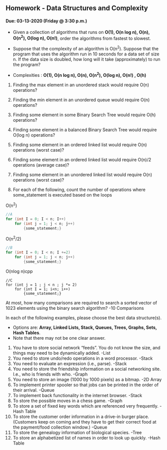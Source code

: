 ## Homework - Data Structures and Complexity
#### Due: 03-13-2020 (Friday @ 3:30 p.m.)

- Given a collection of algorithms that runs on **O(1), O(n log n), O(n), O(n<sup>2</sup>), O(log n), O(n!)**, order the algorithms from fastest to slowest.
- Suppose that the complexity of an algorithm is O(n<sup>2</sup>). Suppose that the program that uses the algorithm run in 10 seconds for a data set of size n. If the data size is doubled, how long will it take (approximately) to run the program? 


- Complexities : **O(1), O(n log n), O(n), O(n<sup>2</sup>), O(log n), O(n!) , O(h)**
1. Finding the max element in an unordered stack would require O(n) operations?
2. Finding the min element in an unordered queue would require O(n) operations?
3. Finding some element in some Binary Search Tree would require O(h) operations?
4. Finding some element in a balanced Binary Search Tree would require O(log n) operations?
5. Finding some element in an ordered linked list would require O(n) operations (worst case)?
6. Finding some element in an ordered linked list would require O(n)/2 operations (average case)?
7. Finding some element in an unordered linked list would require O(n) operations (worst case)?


8. For each of the following, count the number of operations where some_statement is executed based on the loops

O(n<sup>2</sup>)
```cpp
//A
for (int I = 0; I < n; I++)
    for (int j = 1; j < n; j++)
        {some_statement;}
```

O(n<sup>2</sup>/2)
```cpp
//B
for (int I = 0; I < n; I +=2)
    for (int j = 1; j < n; j++)
        {some_statement;}
```

O(nlog n)cpp
```
//C
for (int j = 1 ; j < n ; j *= 2)
    for (int I = 1; i<n; i++)
        {some_statement;} 
```


At most, how many comparisons are required to search a sorted vector of 1023 elements using the binary
search algorithm?
-10 Comparisons

In each of the following examples, please choose the best data structure(s).
- Options are: **Array, Linked Lists, Stack, Queues, Trees, Graphs, Sets, Hash Tables**. 
- Note that there may not be one clear answer.

1. You have to store social network “feeds”. You do not know the size, and things may need to be dynamically added.
    -List
2. You need to store undo/redo operations in a word processor.
    -Stack
3. You need to evaluate an expression (i.e., parse).
    -Stack
4. You need to store the friendship information on a social networking site. I.e., who is friends with who.
    -Graph
5. You need to store an image (1000 by 1000 pixels) as a bitmap.
    -2D Array
6. To implement printer spooler so that jobs can be printed in the order of their arrival.
    -Queue
7. To implement back functionality in the internet browser.
    -Stack
8. To store the possible moves in a chess game.
    -Graph
9. To store a set of fixed key words which are referenced very frequently.
    -Hash Table
10. To store the customer order information in a drive-in burger place. (Customers keep on coming and they have to get their correct food at the payment/food collection window.)
    -Queue
11. To store the genealogy information of biological species.
    -Tree
12. To store an alphabetized list of names in order to look up quickly.
    -Hash Table
